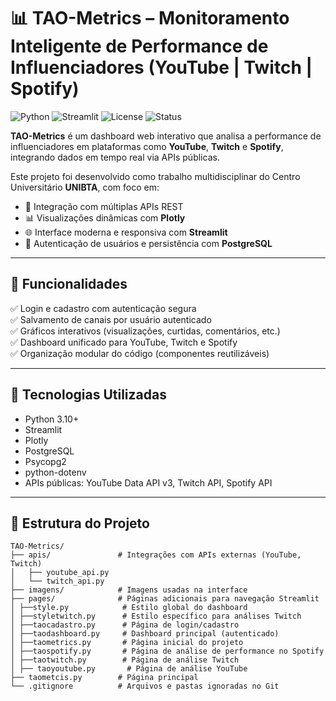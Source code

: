 # 📊 TAO-Metrics – Monitoramento Inteligente de Performance de Influenciadores (YouTube | Twitch | Spotify)

![Python](https://img.shields.io/badge/Python-3.10+-blue?logo=python)
![Streamlit](https://img.shields.io/badge/Framework-Streamlit-red?logo=streamlit)
![License](https://img.shields.io/badge/License-MIT-green)
![Status](https://img.shields.io/badge/Status-Em%20Desenvolvimento-yellow)

**TAO-Metrics** é um dashboard web interativo que analisa a performance de influenciadores em plataformas como **YouTube**, **Twitch** e **Spotify**, integrando dados em tempo real via APIs públicas.

Este projeto foi desenvolvido como trabalho multidisciplinar do Centro Universitário **UNIBTA**, com foco em:

- 🔄 Integração com múltiplas APIs REST
- 📊 Visualizações dinâmicas com **Plotly**
- 🌐 Interface moderna e responsiva com **Streamlit**
- 🔐 Autenticação de usuários e persistência com **PostgreSQL**

---

## 🚀 Funcionalidades

✅ Login e cadastro com autenticação segura  
✅ Salvamento de canais por usuário autenticado  
✅ Gráficos interativos (visualizações, curtidas, comentários, etc.)  
✅ Dashboard unificado para YouTube, Twitch e Spotify  
✅ Organização modular do código (componentes reutilizáveis)  

---

## 🧪 Tecnologias Utilizadas

- Python 3.10+
- Streamlit
- Plotly
- PostgreSQL
- Psycopg2
- python-dotenv
- APIs públicas: YouTube Data API v3, Twitch API, Spotify API

---

## 📂 Estrutura do Projeto

```text
TAO-Metrics/
├── apis/               # Integrações com APIs externas (YouTube, Twitch)
│   ├── youtube_api.py
│   └── twitch_api.py
├── imagens/            # Imagens usadas na interface
├── pages/              # Páginas adicionais para navegação Streamlit
│ ├──style.py            # Estilo global do dashboard
│ ├──styletwitch.py      # Estilo específico para análises Twitch
│ ├──taocadastro.py      # Página de login/cadastro
│ ├──taodashboard.py     # Dashboard principal (autenticado)
│ ├──taometrics.py       # Página inicial do projeto
│ ├──taospotify.py       # Página de análise de performance no Spotify
│ ├──taotwitch.py        # Página de análise Twitch
│ ├── taoyoutube.py       # Página de análise YouTube
├── taometcis.py        # Página principal
└── .gitignore          # Arquivos e pastas ignoradas no Git

